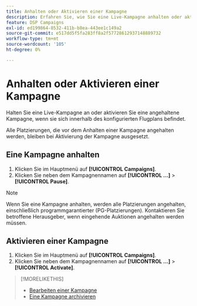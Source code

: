 ```yaml
---
title: Anhalten oder Aktivieren einer Kampagne
description: Erfahren Sie, wie Sie eine Live-Kampagne anhalten oder aktivieren.
feature: DSP Campaigns
exl-id: ed199864-8532-411b-b8ea-443ee1c149a2
source-git-commit: e517dd5f5fa283ff8a2f57728612937148889732
workflow-type: tm+mt
source-wordcount: '105'
ht-degree: 0%

---
```


# Anhalten oder Aktivieren einer Kampagne

Halten Sie eine Live-Kampagne an oder aktivieren Sie eine angehaltene Kampagne, wenn sie sich innerhalb des konfigurierten Flugplans befindet.

Alle Platzierungen, die vor dem Anhalten einer Kampagne angehalten werden, bleiben bei Aktivierung der Kampagne ausgesetzt.

## Eine Kampagne anhalten

1. Klicken Sie im Hauptmenü auf **[!UICONTROL Campaigns]**.
1. Klicken Sie neben dem Kampagnennamen auf **[!UICONTROL ...]** > **[!UICONTROL Pause]**.

>[!NOTE]
>
>Wenn Sie eine Kampagne anhalten, werden alle Platzierungen angehalten, einschließlich programmgarantierter (PG-Platzierungen). Kontaktieren Sie betroffene Herausgeber, wenn eingehende Auktionen angehalten werden müssen.

## Aktivieren einer Kampagne

1. Klicken Sie im Hauptmenü auf **[!UICONTROL Campaigns]**.
1. Klicken Sie neben dem Kampagnennamen auf **[!UICONTROL ...]** > **[!UICONTROL Activate]**.

>[!MORELIKETHIS]
>
>* [Bearbeiten einer Kampagne](campaign-edit.md)
>* [Eine Kampagne archivieren](campaign-archive-unarchive.md)
